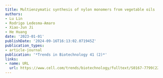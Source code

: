 ```yaml
---
title: Multienzymatic synthesis of nylon monomers from vegetable oils
authors:
- Lu Lin
- Rodrigo Ledesma-Amaro
- Xiao-Jun Ji
- He Huang
date: '2023-01-01'
publishDate: '2024-09-16T16:13:02.071945Z'
publication_types:
- article-journal
publication: '*Trends in Biotechnology 41 (2)*'
links:
- name: URL
  url: https://www.cell.com/trends/biotechnology/fulltext/S0167-7799(22)00224-4
---
```


